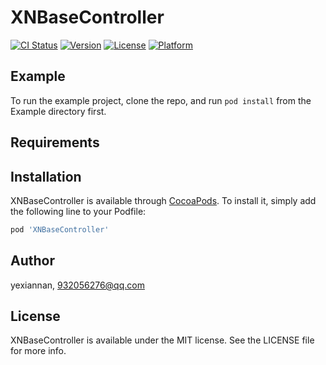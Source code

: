 # XNBaseController

[![CI Status](https://img.shields.io/travis/yexiannan/XNBaseController.svg?style=flat)](https://travis-ci.org/yexiannan/XNBaseController)
[![Version](https://img.shields.io/cocoapods/v/XNBaseController.svg?style=flat)](https://cocoapods.org/pods/XNBaseController)
[![License](https://img.shields.io/cocoapods/l/XNBaseController.svg?style=flat)](https://cocoapods.org/pods/XNBaseController)
[![Platform](https://img.shields.io/cocoapods/p/XNBaseController.svg?style=flat)](https://cocoapods.org/pods/XNBaseController)

## Example

To run the example project, clone the repo, and run `pod install` from the Example directory first.

## Requirements

## Installation

XNBaseController is available through [CocoaPods](https://cocoapods.org). To install
it, simply add the following line to your Podfile:

```ruby
pod 'XNBaseController'
```

## Author

yexiannan, 932056276@qq.com

## License

XNBaseController is available under the MIT license. See the LICENSE file for more info.

